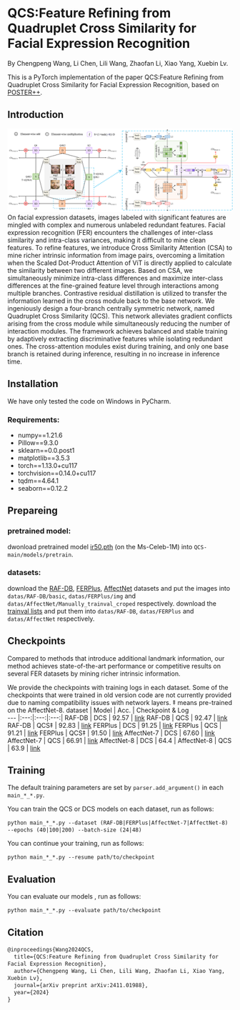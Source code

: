 #  QCS:Feature Refining from Quadruplet Cross Similarity for Facial Expression Recognition
By Chengpeng Wang, Li Chen, Lili Wang, Zhaofan Li, Xiao Yang, Xuebin Lv.

This is a PyTorch implementation of the paper QCS:Feature Refining from Quadruplet Cross Similarity for Facial Expression Recognition, based on [POSTER++](https://github.com/Talented-Q/POSTER_V2).

## Introduction
<div align="center">
<img width="800" alt="image" src="./fig/framework.png">
</div>
On facial expression datasets, images labeled with significant features are mingled with complex and numerous unlabeled redundant features. Facial expression recognition (FER) encounters the challenges of inter-class similarity and intra-class variances, making it difficult to mine clean features. To refine features, we introduce Cross Similarity Attention (CSA) to mine richer intrinsic information from image pairs, overcoming a limitation when the Scaled Dot-Product Attention of ViT is directly applied to calculate the similarity between two different images. Based on CSA, we simultaneously minimize intra-class differences and maximize inter-class differences at the fine-grained feature level through interactions among multiple branches. Contrastive residual distillation is utilized to transfer the information learned in the cross module back to the base network. We ingeniously design a four-branch centrally symmetric network, named Quadruplet Cross Similarity (QCS). This network alleviates gradient conflicts arising from the cross module while simultaneously reducing the number of interaction modules. The framework achieves balanced and stable training by adaptively extracting discriminative features while isolating redundant ones. The cross-attention modules exist during training, and only one base branch is retained during inference, resulting in no increase in inference time.

## Installation
We have only tested the code on Windows in PyCharm.
### Requirements:
- numpy==1.21.6
- Pillow==9.3.0
- sklearn==0.0.post1
- matplotlib==3.5.3
- torch==1.13.0+cu117
- torchvision==0.14.0+cu117
- tqdm==4.64.1
- seaborn==0.12.2

## Prepareing
### pretrained model:
dwonload pretrained model [ir50.pth](https://drive.google.com/file/d/1FV8kUSeVbZ815iWt-YIYiQrCDChrhO2G/view?usp=sharing) (on the Ms-Celeb-1M) into `QCS-main/models/pretrain`.
### datasets:
download the [RAF-DB](http://www.whdeng.cn/raf/model1.html), [FERPlus](https://github.com/Microsoft/FERPlus), [AffectNet](http://mohammadmahoor.com/affectnet/) datasets and put the images into `datas/RAF-DB/basic`, `datas/FERPlus/img` and `datas/AffectNet/Manually_trainval_croped` respectively.  download the [trainval lists](https://drive.google.com/file/d/1N2Q063isVbTzr7tZu54AgNs3ZcRT2QLv/view?usp=sharing) and put them into `datas/RAF-DB`, `datas/FERPlus` and `datas/AffectNet` respectively.


## Checkpoints
Compared to methods that introduce additional landmark information, our method achieves state-of-the-art performance or competitive results on several FER datasets by mining richer intrinsic information.

We provide the checkpoints with training logs in each dataset. Some of the checkpoints that were trained in old version code are not currently provided due to naming compatibility issues with network layers. ‡ means pre-trained on the AffectNet-8.
dataset | Model | Acc. | Checkpoint & Log  
--- |:---:|:---:|:---:|
RAF-DB | DCS | 92.57 | [link](https://drive.google.com/file/d/1yPoWxsWnjyfT0Ymca4TwNmeNqVmz8GSC/view?usp=sharing)
RAF-DB | QCS | 92.47 | [link](https://drive.google.com/file/d/1wZ5EvuZWjNpJcB009jjKSxGZ2_y1hiwd/view?usp=sharing)
RAF-DB | QCS‡ | 92.83 | [link](https://drive.google.com/drive/folders/1b25WkmbEqjC9dKsjIrGKUCxpywINjk5e?usp=sharing/)
FERPlus | DCS | 91.25 | [link](https://drive.google.com/drive/folders/1UoQ4xZYDGc0cooQd7BzhDfb58e3wwnjO?usp=sharing)
FERPlus | QCS | 91.21 | [link](https://drive.google.com/drive/folders/19O9BjP7Lhd1DX9r8-RxSmvO1aAUQHoBO?usp=sharing)
FERPlus | QCS‡ | 91.50 | [link](https://drive.google.com/drive/folders/15jqH56e2dVtJx0oPzzcAmvaDAFa0rc01?usp=sharing)
AffectNet-7 | DCS | 67.60 | [link](https://drive.google.com/file/d/1d5yOAEMNwNY3gTC-MRBXCrBuMYN3_Tsa/view?usp=sharing)
AffectNet-7 | QCS | 66.91 | [link](https://drive.google.com/file/d/1XWf0q8wiJz840_ArXURFbv2KfdzVYwEV/view?usp=sharing)
AffectNet-8 | DCS | 64.4 |
AffectNet-8 | QCS | 63.9 | [link](https://drive.google.com/drive/folders/1WFbisNzL-YqqMNSN0sq8vIaXYuh4_1Xm?usp=sharing/)

## Training
The default training parameters are set by `parser.add_argument()` in each `main_*_*.py`.

You can train the QCS or DCS models on each dataset, run as follows: 
```
python main_*_*.py --dataset (RAF-DB|FERPlus|AffectNet-7|AffectNet-8) --epochs (40|100|200) --batch-size (24|48)
```



You can continue your training, run as follows: 
```
python main_*_*.py --resume path/to/checkpoint
```

## Evaluation
You can evaluate our models , run as follows: 
```
python main_*_*.py --evaluate path/to/checkpoint
```
## Citation
```
@inproceedings{Wang2024QCS,
  title={QCS:Feature Refining from Quadruplet Cross Similarity for Facial Expression Recognition},
  author={Chengpeng Wang, Li Chen, Lili Wang, Zhaofan Li, Xiao Yang, Xuebin Lv},
  journal={arXiv preprint arXiv:2411.01988},
  year={2024}
}
```
